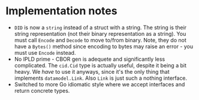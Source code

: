 # Implementation notes

* `DID` is now a `string` instead of a struct with a string. The string is their string representation (not their binary representation as a string). You must call `Encode` and `Decode` to move to/from binary. Note, they do not have a `Bytes()` method since encoding to bytes may raise an error - you must use `Encode` instead.
* No IPLD prime - CBOR gen is adequete and significantly less complicated. The `cid.Cid` type is actually useful, despite it being a bit heavy. We _have_ to use it anyways, since it's the only thing that implements `datamodel.Link`. Also `Link` is just such a nothing interface.
* Switched to more Go idiomatic style where we accept interfaces and return concrete types.
